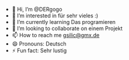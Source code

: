 - 👋 Hi, I’m @DERgogo
- 👀 I’m interested in für sehr vieles :)
- 🌱 I’m currently learning Das programieren 
- 💞️ I’m looking to collaborate on einem Projekt 
- 📫 How to reach me gsilic@gmx.de
- 😄 Pronouns: Deutsch
- ⚡ Fun fact: Sehr lustig

<!---
DERgogo/DERgogo is a ✨ special ✨ repository because its `README.md` (this file) appears on your GitHub profile.
You can click the Preview link to take a look at your changes.
--->
